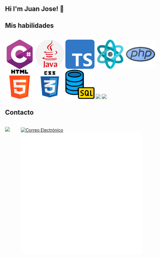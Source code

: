 ## Hi I'm Juan Jose! 👋

<h2 align="left"> Mis habilidades</h2>
<br>
<div align="left" width="100%" display="flex" flex-flow="row wrap" justify-content="space-evenly">
    <img src="icons/c.png" width="19%" height="auto"/>
    <img src="icons/java.png" width="19%" height="auto"/>
    <img src="icons/ts.png" width="19%" height="auto"/>
    <img src="icons/react.png" width="19%" height="auto"/>
    <img src="icons/php.png" width="19%" height="auto"/>
    <img src="icons/html.png" width="19%" height="auto"/>
    <img src="icons/css.png" width="19%" height="auto"/>
    <img src="icons/sql.png" width="19%" height="auto"/>
    <img src="https://www.svgrepo.com/show/331488/mongodb.svg" width="19%" height="auto"/>
    <img src="https://www.svgrepo.com/show/376337/node-js.svg" width="19%" height="auto"/>
</div>

<h2> Contacto </h2>
<br>
<a href = 'https://www.linkedin.com/in/juan-josé-romero-montes-b65293280/'> <img src="https://skillicons.dev/icons?i=linkedin" /></a> &emsp;&emsp;
<a href="mailto:juanjo.romero.dev@gmail.com">
  <img src="https://upload.wikimedia.org/wikipedia/commons/5/5d/Email_icon.png" alt="Correo Electrónico" width="48" height="48">
</a>
<br>

<div align="center">
    <img src="example.svg" width="400" height="400" alt="css-in-readme">
</div>
